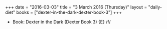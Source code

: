 +++
date = "2016-03-03"
title = "3 March 2016 (Thursday)"
layout = "daily-diet"
books = ["dexter-in-the-dark-dexter-book-3"]
+++


* Book: Dexter in the Dark (Dexter Book 3) {E} /f/